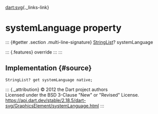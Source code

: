 [dart:svg](../../dart-svg/dart-svg-library){._links-link}

systemLanguage property
=======================

::: {#getter .section .multi-line-signature}
[StringList](../stringlist-class)? systemLanguage

::: {.features}
override
:::
:::

Implementation {#source}
--------------

``` {.language-dart data-language="dart"}
StringList? get systemLanguage native;
```

::: {._attribution}
© 2012 the Dart project authors\
Licensed under the BSD 3-Clause \"New\" or \"Revised\" License.\
<https://api.dart.dev/stable/2.18.5/dart-svg/GraphicsElement/systemLanguage.html>
:::
